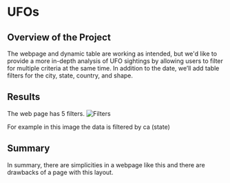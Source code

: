 # UFOs

## Overview of the Project

The webpage and dynamic table are working as intended, but we'd like to provide a more in-depth analysis of UFO sightings by allowing users to filter for multiple criteria at the same time. In addition to the date, we’ll add table filters for the city, state, country, and shape.

## Results

The web page has 5 filters.
![Filters](https://user-images.githubusercontent.com/49954261/148897656-fc01d719-c348-44a2-a0a7-4340af2d4f24.png)

For example in this image the data is filtered by ca (state)

## Summary
In summary, there are simplicities in a webpage like this and there are drawbacks of a page with this layout.
